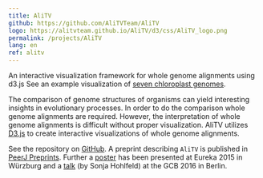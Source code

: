 ```yaml
---
title: AliTV
github: https://github.com/AliTVTeam/AliTV
logo: https://alitvteam.github.io/AliTV/d3/css/AliTV_logo.png
permalink: /projects/AliTV
lang: en
ref: alitv
---
```


An interactive visualization framework for whole genome alignments using d3.js
See an example visualization of [seven chloroplast genomes](https://alitvteam.github.io/AliTV/d3/AliTV.html).

The comparison of genome structures of organisms can yield interesting insights in evolutionary processes.
In order to do the comparison whole genome alignments are required.
However, the interpretation of whole genome alignments is difficult without proper visualization.
AliTV utilizes [D3.js](https://d3js.org/) to create interactive visualizations of whole genome alignments.

See the repository on [GitHub]({{page.github}}).
A preprint describing `AliTV` is published in [PeerJ Preprints](https://peerj.com/preprints/2348v1/).
Further a [poster](https://zenodo.org/record/32014#.WKWPC1fn3mE) has been presented at Eureka 2015 in Würzburg and a [talk](https://alitvteam.github.io/AliTV/gcb_2016/) (by Sonja Hohlfeld) at the GCB 2016 in Berlin.
